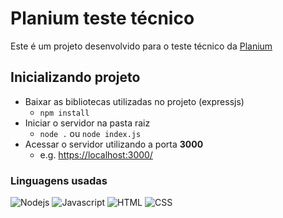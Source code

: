 <div>
    <h1>Planium teste técnico</h1>
    <p>Este é um projeto desenvolvido para o teste técnico da <a href="https://planium.io/">Planium</a></p>
</div>

<div>
    <h2>Inicializando projeto</h2>
    <ul>
        <li>Baixar as bibliotecas utilizadas no projeto (expressjs)
            <ul>
                <li><code>npm install</code></li>
            </ul>
        </li>
        <li>Iniciar o servidor na pasta raiz
            <ul>
                <li><code>node .</code> ou <code>node index.js</code></li>
            </ul>
        </li>
        <li>Acessar o servidor utilizando a porta <strong>3000</strong>
            <ul>
                <li>e.g. <a href="#">https://localhost:3000/</a></li>
            </ul>
        </li>
    </ul>
</div>

<div>
    <h3>Linguagens usadas</h3>
    <img src="https://img.shields.io/badge/Node.js-339933?style=for-the-badge&logo=nodedotjs&logoColor=white" alt="Nodejs" title="Nodejs">
    <img src="https://img.shields.io/badge/JavaScript-323330?style=for-the-badge&logo=javascript&logoColor=F7DF1E" alt="Javascript" title="Javascript">
    <img src="https://img.shields.io/badge/HTML5-E34F26?style=for-the-badge&logo=html5&logoColor=white" alt="HTML" title="HTML">
    <img src="https://img.shields.io/badge/CSS3-1572B6?style=for-the-badge&logo=css3&logoColor=white" alt="CSS" title="CSS">
</div>